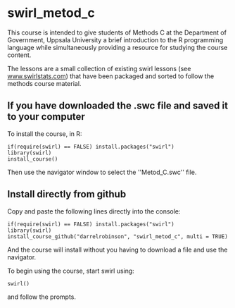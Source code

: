 # swirl_metod_c


This course is intended to give students of Methods C at the Department of Government, Uppsala University a brief introduction to the R programming language while simultaneously providing a resource for studying the course content. 

The lessons are a small collection of existing swirl lessons (see www.swirlstats.com) that have been packaged and sorted to follow the methods course material.  

## If you have downloaded the .swc file and saved it to your computer

To install the course, in R:
```
if(require(swirl) == FALSE) install.packages("swirl")
library(swirl)
install_course()
```
Then use the navigator window to select the ''Metod_C.swc'' file.


## Install directly from github

Copy and paste the following lines directly into the console:

```
if(require(swirl) == FALSE) install.packages("swirl")
library(swirl)
install_course_github("darrelrobinson", "swirl_metod_c", multi = TRUE)
```

And the course will install without you having to download a file and use the navigator.  

To begin using the course, start swirl using:  
```
swirl()
```

and follow the prompts.

